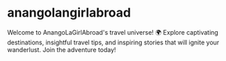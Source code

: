 # anangolangirlabroad
Welcome to AnangoLaGirlAbroad's travel universe! 🌍 Explore captivating destinations, insightful travel tips, and inspiring stories that will ignite your wanderlust. Join the adventure today!
